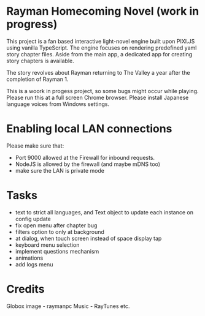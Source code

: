 # Rayman Homecoming Novel (work in progress)

This project is a fan based interactive light-novel engine built upon PIXI.JS using vanilla TypeScript.
The engine focuses on rendering predefined yaml story chapter files.
Aside from the main app, a dedicated app for creating story chapters is available.

The story revolves about Rayman returning to The Valley a year after the completion of Rayman 1.

This is a woork in progess project, so some bugs might occur while playing.
Please run this at a full screen Chrome browser.
Please install Japanese language voices from Windows settings.

# Enabling local LAN connections

Please make sure that:

-   Port 9000 allowed at the Firewall for inbound requests.
-   NodeJS is allowed by the firewall (and maybe mDNS too)
-   make sure the LAN is private mode

# Tasks

-   text to strict all languages, and Text object to update each instance on config update
-   fix open menu after chapter bug
-   filters option to only at background
-   at dialog, when touch screen instead of space display tap
-   keyboard menu selection
-   implement questions mechanism
-   animations
-   add logs menu

# Credits

Globox image - raymanpc
Music - RayTunes
etc.
